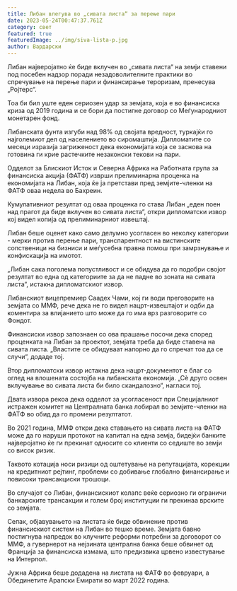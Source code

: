 ```yaml
---
title: Либан влегува во „сивата листа“ за перење пари
date: 2023-05-24T00:47:37.761Z
category: свет
featured: true
featuredImage: ../img/siva-lista-p.jpg
author: Вардарски
---
```

Либан најверојатно ќе биде вклучен во „сивата листа“ на земји ставени под посебен надзор поради незадоволителните практики во спречување на перење пари и финансирање тероризам, пренесува „Ројтерс“.

Тоа би бил уште еден сериозен удар за земјата, која е во финансиска криза од 2019 година и се бори да постигне договор со Меѓународниот монетарен фонд.

Либанската фунта изгуби над 98% од својата вредност, туркајќи го најголемиот дел од населението во сиромаштија. Дипломатите со месеци изразија загриженост дека економијата која се заснова на готовина ги крие растечките незаконски текови на пари.

Одделот за Блискиот Исток и Северна Африка на Работната група за финансиска акција (ФАТФ) изврши прелиминарна проценка на економијата на Либан, која ќе ја претстави пред земјите-членки на ФАТФ оваа недела во Бахреин.

Кумулативниот резултат од оваа проценка го става Либан „еден поен над прагот да биде вклучен во сивата листа“, откри дипломатски извор кој видел копија од прелиминарниот извештај.

Либан беше оценет како само делумно усогласен во неколку категории - мерки против перење пари, транспарентност на вистинските сопственици на бизниси и меѓусебна правна помош при замрзнување и конфискација на имотот.

„Либан сака поголема попустливост и се обидува да го подобри својот резултат во една од категориите за да не падне во зоната на сивата листа“, истакна дипломатскиот извор.

Либанскиот вицепремиер Саадех Чами, кој ги води преговорите на земјата со ММФ, рече дека не го видел нацрт-извештајот и одби да коментира за влијанието што може да го има врз разговорите со Фондот.

Финансиски извор запознаен со ова прашање посочи дека според проценката на Либан за проектот, земјата треба да биде ставена на сивата листа. „Властите се обидуваат напорно да го спречат тоа да се случи“, додаде тој.

Втор дипломатски извор истакна дека нацрт-документот е благ со оглед на влошената состојба на либанската економија. „Сè друго освен вклучување во сивата листа би било скандалозно“, нагласи тој.

Двата извора рекоа дека одделот за усогласеност при Специјалниот истражен комитет на Централната банка лобирал во земјите-членки на ФАТФ во обид да го промени резултатот.

Во 2021 година, ММФ откри дека ставањето на сивата листа на ФАТФ може да го наруши протокот на капитал на една земја, бидејќи банките најверојатно ќе ги прекинат односите со клиенти со седиште во земји со висок ризик.

Таквото котација носи ризици од оштетување на репутацијата, корекции на кредитниот рејтинг, проблеми со добивање глобално финансирање и повисоки трансакциски трошоци.

Во случајот со Либан, финансискиот колапс веќе сериозно ги ограничи банкарските трансакции и голем број институции ги прекинаа врските со земјата.

Сепак, објавувањето на листата ќе биде обвинение против финансискиот систем на Либан во тешко време. Земјата бавно постигнува напредок во клучните реформи потребни за договорот со ММФ, а гувернерот на нејзината централна банка беше обвинет од Франција за финансиска измама, што предизвика црвено известување на Интерпол.

Јужна Африка беше додадена на листата на ФАТФ во февруари, а Обединетите Арапски Емирати во март 2022 година.
